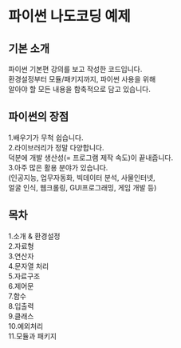 # 파이썬 나도코딩 예제
## 기본 소개
파이썬 기본편 강의를 보고 작성한 코드입니다.  
환경설정부터 모듈/패키지까지, 파이썬 사용을 위해   
알아야 할 모든 내용을 함축적으로 담고 있습니다.

## 파이썬의 장점
1.배우기가 무척 쉽습니다.  
2.라이브러리가 정말 다양합니다.  
덕분에 개발 생산성(= 프로그램 제작 속도)이 끝내줍니다.  
3.아주 많은 활용 분야가 있습니다.  
(인공지능, 업무자동화, 빅데이터 분석, 사물인터넷,  
얼굴 인식, 웹크롤링, GUI프로그래밍, 게임 개발 등)  

## 목차
1.소개 & 환경설정  
2.자료형  
3.연산자  
4.문자열 처리  
5.자료구조  
6.제어문  
7.함수  
8.입출력  
9.클래스  
10.예외처리  
11.모듈과 패키지  